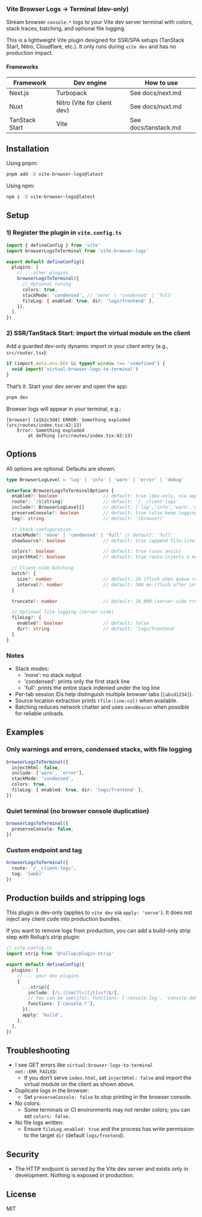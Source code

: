### Vite Browser Logs → Terminal (dev-only)

Stream browser `console.*` logs to your Vite dev server terminal with colors, stack traces, batching, and optional file logging.

This is a lightweight Vite plugin designed for SSR/SPA setups (TanStack Start, Nitro, Cloudflare, etc.). It only runs during `vite dev` and has no production impact.

#### Frameworks

| Framework | Dev engine | How to use |
|---|---|---|
| Next.js | Turbopack | See docs/next.md |
| Nuxt | Nitro (Vite for client dev) | See docs/nuxt.md |
| TanStack Start | Vite | See docs/tanstack.md |

## Installation

Using pnpm:

```bash
pnpm add -D vite-browser-logs@latest
```

Using npm:

```bash
npm i -D vite-browser-logs@latest
```

## Setup

### 1) Register the plugin in `vite.config.ts`

```ts
import { defineConfig } from 'vite'
import browserLogsToTerminal from 'vite-browser-logs'

export default defineConfig({
  plugins: [
    // ...other plugins
    browserLogsToTerminal({
      // Optional tuning
      colors: true,
      stackMode: 'condensed', // 'none' | 'condensed' | 'full'
      fileLog: { enabled: true, dir: 'logs/frontend' },
    }),
  ],
})
```

### 2) SSR/TanStack Start: import the virtual module on the client

Add a guarded dev-only dynamic import in your client entry (e.g., `src/router.tsx`):

```ts
if (import.meta.env.DEV && typeof window !== 'undefined') {
  void import('virtual:browser-logs-to-terminal')
}
```

That’s it. Start your dev server and open the app:

```bash
pnpm dev
```

Browser logs will appear in your terminal, e.g.:

```
[browser] [a1b2c3d4] ERROR: Something exploded (src/routes/index.tsx:42:13)
    Error: Something exploded
        at doThing (src/routes/index.tsx:42:13)
```

## Options

All options are optional. Defaults are shown.

```ts
type BrowserLogLevel = 'log' | 'info' | 'warn' | 'error' | 'debug'

interface BrowserLogsToTerminalOptions {
  enabled?: boolean                 // default: true (dev-only, via apply: 'serve')
  route?: `/${string}`              // default: '/__client-logs'
  include?: BrowserLogLevel[]       // default: ['log','info','warn','error','debug']
  preserveConsole?: boolean         // default: true (also keep logging in browser)
  tag?: string                      // default: '[browser]'

  // Stack configuration
  stackMode?: 'none' | 'condensed' | 'full' // default: 'full'
  showSource?: boolean              // default: true (append file:line:col when available)

  colors?: boolean                  // default: true (uses ansis)
  injectHtml?: boolean              // default: true (auto-injects a module <script> in index.html)

  // Client-side batching
  batch?: {
    size?: number                   // default: 20 (flush when queue reaches size)
    interval?: number               // default: 300 ms (flush after interval)
  }

  truncate?: number                 // default: 10_000 (server-side truncate for very long lines)

  // Optional file logging (server-side)
  fileLog?: {
    enabled?: boolean               // default: false
    dir?: string                    // default: 'logs/frontend'
  }
}
```

### Notes
- Stack modes:
  - 'none': no stack output
  - 'condensed': prints only the first stack line
  - 'full': prints the entire stack indented under the log line
- Per-tab session IDs help distinguish multiple browser tabs (`[abcd1234]`).
- Source location extraction prints `(file:line:col)` when available.
- Batching reduces network chatter and uses `sendBeacon` when possible for reliable unloads.

## Examples

### Only warnings and errors, condensed stacks, with file logging

```ts
browserLogsToTerminal({
  injectHtml: false,
  include: ['warn', 'error'],
  stackMode: 'condensed',
  colors: true,
  fileLog: { enabled: true, dir: 'logs/frontend' },
})
```

### Quiet terminal (no browser console duplication)

```ts
browserLogsToTerminal({
  preserveConsole: false,
})
```

### Custom endpoint and tag

```ts
browserLogsToTerminal({
  route: '/__client-logs',
  tag: '[web]'
})
```

## Production builds and stripping logs

This plugin is dev-only (applies to `vite dev` via `apply: 'serve'`). It does not inject any client code into production bundles.

If you want to remove logs from production, you can add a build-only strip step with Rollup’s strip plugin:

```ts
// vite.config.ts
import strip from '@rollup/plugin-strip'

export default defineConfig({
  plugins: [
    // ... your dev plugins
    {
      ...strip({
        include: [/\.([cm]?ts|[jt]sx?)$/],
        // You can be specific: functions: ['console.log', 'console.debug']
        functions: ['console.*'],
      }),
      apply: 'build',
    },
  ],
})
```

## Troubleshooting

- I see GET errors like `virtual:browser-logs-to-terminal net::ERR_FAILED`:
  - If you don’t serve `index.html`, set `injectHtml: false` and import the virtual module on the client as shown above.
- Duplicate logs in the browser:
  - Set `preserveConsole: false` to stop printing in the browser console.
- No colors:
  - Some terminals or CI environments may not render colors; you can set `colors: false`.
- No file logs written:
  - Ensure `fileLog.enabled: true` and the process has write permission to the target `dir` (default `logs/frontend`).

## Security

- The HTTP endpoint is served by the Vite dev server and exists only in development. Nothing is exposed in production.

## License

MIT


